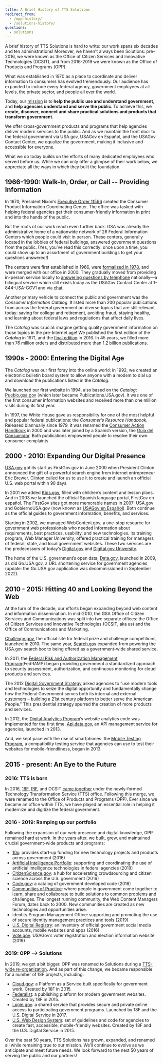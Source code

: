 ```yaml
---
title: A Brief History of TTS Solutions
redirect_from:
  - /opp-history/
  - /solutions-history/
questions:
  - solutions
---
```


A brief history of TTS Solutions is hard to write: our work spans six decades and ten administrations! Moreover, we haven't always been Solutions: pre-2016, we were known as the Office of Citizen Services and Innovative Technologies (OCSIT), and from 2016-2019 we were known as the Office of Products and Programs (OPP).

What was established in 1970 as a place to coordinate and deliver information to consumers has evolved tremendously. Our audience has expanded to include every federal agency, government employees at all levels, the private sector, and people all over the world.

Today, our [mission]({{site.baseurl}}/office-of-solutions/#our-mission-and-purpose) is to **help the public use and understand government**, and **help agencies understand and serve the public**. To achieve this, we **create, discover, connect and share practical solutions and products that transform government**.

We offer cross-government products and programs that help agencies deliver modern services to the public. And as we maintain the front door to the federal government via USA.gov, USAGov en Español, and the USAGov Contact Center, we equalize the government, making it inclusive and accessible for everyone.

What we do today builds on the efforts of many dedicated employees who served before us. While we can only offer a glimpse of their work below, we appreciate all the ways in which they built the foundation.

## 1966-1990: Walk-In, Order, or Call -- Providing Information

In 1970, President Nixon’s [Executive Order 11566](https://www.archives.gov/federal-register/codification/executive-order/11566.html) created the Consumer Product Information Coordinating Center. The office was tasked with helping federal agencies get their consumer-friendly information in print and into the hands of the public.

But the roots of our work reach even further back. GSA was already the administrative home of a nationwide network of 26 Federal Information Centers which people could visit in person. These centers, generally located in the lobbies of federal buildings, answered government questions from the public. (Yes, you’ve read this correctly: once upon a time, you could show up to an assortment of government buildings to get your questions answered!)

The centers were first established in 1966, were [formalized in 1978](https://www.gpo.gov/fdsys/pkg/STATUTE-92/pdf/STATUTE-92-Pg1641.pdf), and were merged with our office in 2000. They gradually moved from providing in-person service locally to [answering questions by telephone](https://www.usa.gov/phone) nationally—a bilingual service which still exists today as the USAGov Contact Center at 1-844-USA-GOV1 and via [chat](https://www.usa.gov/chat).

Another primary vehicle to connect the public and government was the _Consumer Information Catalog_. It listed more than 200 popular publications from across the federal government on diverse topics that are still relevant today: saving for college and retirement, avoiding fraud, staying healthy, and learning about federal laws and regulations that affect daily lives.

The _Catalog_ was crucial: imagine getting quality government information on those topics in the pre-Internet age! We published the first edition of the _Catalog_ in 1971, and the [final edition](https://drive.google.com/file/d/0B812FdtUF1KxbXVLakIzeHlYUVk/view) in 2016. In 45 years, we filled more than 76 million orders and distributed more than 1.2 billion publications.

## 1990s - 2000: Entering the Digital Age

The _Catalog_ was our first foray into the online world: in 1992, we created an electronic bulletin board system to allow anyone with a modem to dial up and download the publications listed in the _Catalog_.

We launched our first website in 1994, also based on the _Catalog_: [Pueblo.gsa.gov](https://web.archive.org/web/19970214004105/http://www.pueblo.gsa.gov/) (which later became Publications.USA.gov). It was one of the first consumer information websites and received more than one million visits during its first year.

In 1997, the White House gave us responsibility for one of the most helpful and popular federal publications: the _Consumer’s Resource Handbook_. Released biannually since 1979, it was renamed the [Consumer Action Handbook](https://web.archive.org/web/20190810233837/https://app_usa_prod_eqffnyamdzrb.s3.amazonaws.com/Consumer_Action_Handbook_2017.pdf?Rc37jX4tB8.5H.5oHzSSu_LcEYFcjzpC) in 2000 and was later joined by a Spanish version, the [Guía del Consumidor](https://drive.google.com/file/d/0B64-A1A3hX29ZERrV3cxQUhZcEE/view?usp=sharing&resourcekey=0-9P0D8xh9vdnsxBiRU4YO7w). Both publications empowered people to resolve their own consumer complaints.

## 2000 - 2010: Expanding Our Digital Presence

[USA.gov](https://www.usa.gov/) got its start as FirstGov.gov in June 2000 when President Clinton announced the gift of a powerful search engine from internet entrepreneur Eric Brewer. Clinton called for us to use it to create and launch an official U.S. web portal within 90 days.

In 2001 we added [Kids.gov](https://web.archive.org/web/20160327075216/https://kids.usa.gov/), filled with children’s content and lesson plans. And in 2003 we launched the official Spanish language portal, FirstGov en español. The FirstGov sites got more memorable names in 2007: USA.gov and GobiernoUSA.gov (now known as [USAGov en Español](https://gobierno.usa.gov/)). Both continue as the official guides to government information, benefits, and services.

Starting in 2002, we managed WebContent.gov, a one-stop resource for government web professionals who needed information about requirements, best practices, usability, and new technologies. Its training program, Web Manager University, offered practical training for managers of federal, state, and local government websites. These two services are the predecessors of today’s [Digital.gov](https://digital.gov/) and [Digital.gov University](https://digital.gov/digitalgov-university/).

The home of the U.S. government’s open data, [Data.gov](https://www.data.gov/), launched in 2009, as did Go.USA.gov, a URL shortening service for government agencies (update: the Go.USA.gov application was decommissioned in September 2022).

## 2010 - 2015: Hitting 40 and Looking Beyond the Web

At the turn of the decade, our efforts began expanding beyond web content and information dissemination. In mid-2010, the GSA Office of Citizen Services and Communications was split into two separate offices: the Office of Citizen Services and Innovative Technologies (OCSIT, aka us) and the Office of Communications and Marketing.

[Challenge.gov](https://www.challenge.gov/), the official site for federal prize and challenge competitions, launched in 2010. The same year, [Search.gov](https://search.gov/) expanded from powering the USA.gov search box to being offered as a government-wide shared service.

In 2011, the [Federal Risk and Authorization Management Program](https://www.fedramp.gov/)(FedRAMP) began providing government a standardized approach to security assessment, authorization, and continuous monitoring for cloud products and services.

The 2012 [Digital Government Strategy](https://obamawhitehouse.archives.gov/sites/default/files/omb/egov/digital-government/digital-government.html) asked agencies to “use modern tools and technologies to seize the digital opportunity and fundamentally change how the Federal Government serves both its internal and external customers – building a 21st century platform to better serve the American People.” This presidential strategy spurred the creation of more products and services.

In 2012, the [Digital Analytics Program](https://digital.gov/dap/)’s website analytics code was implemented for the first time. [Api.data.gov](https://api.data.gov/), an API management service for agencies, launched in 2013.

And, we kept pace with the rise of smartphones: the [Mobile Testing Program](https://digital.gov/services/mobile-application-testing-program/), a compatibility testing service that agencies can use to test their websites for mobile-friendliness, began in 2013.

## 2015 - present: An Eye to the Future

### 2016: TTS is born

In 2016, [18F]({{site.baseurl}}/18f-history-and-values/), [PIF](https://presidentialinnovationfellows.gov/), and OCSIT [came together](https://www.fedscoop.com/gsa-launches-technology-service-line/) under the newly-formed Technology Transformation Service (TTS) office. Following this merge, we were renamed to the Office of Products and Programs (OPP). Ever since we became an office within TTS, we have played an essential role in helping it modernize and digitize the federal government.

### 2016 - 2019: Ramping up our portfolio

Following the expansion of our web presence and digital knowledge, OPP remained hard at work. In the years after, we built, grew, and maintained crucial government-wide products and programs:

- [10x](https://10x.gsa.gov/): provides start-up funding for new technology projects and products across government (2016)
- [Artificial Intelligence Portfolio](https://digital.gov/communities/artificial-intelligence/): supporting and coordinating the use of artificial intelligence technologies in federal agencies (2019)
- [CitizenScience.gov](https://www.citizenscience.gov/): a hub for accelerating crowdsourcing and citizen science across the U.S. government (2016)
- [Code.gov](https://code.gov/): a catalog of government developed code (2016)
- [Communities of Practice](https://digital.gov/communities/): where people in government come together to learn, share and collaborate to build solutions to common problems and challenges. The longest running community, the Web Content Managers Forum, dates back to 2000. New communities are created as new technologies and opportunities arise.
- Identity Program Management Office: supporting and promoting the use of secure identity management practices and tools (2019)
- [U.S. Digital Registry](https://digital.gov/services/u-s-digital-registry/): an inventory of official government social media accounts, mobile websites and apps (2016)
- [Vote.gov](https://vote.gov): USAGov’s voter registration and election information website (2016)

### 2019: OPP --> Solutions

In 2019, we got a bit bigger. OPP was renamed to Solutions during a [TTS-wide re-organization](https://www.fedscoop.com/gsa-tts-restructuring-anil-cheriyan/). And as part of this change, we became responsible for a number of 18F projects, including:

- [Cloud.gov](https://cloud.gov/): a Platform as a Service built specifically for government work. Created by 18F in 2015.
- [Federalist](https://federalist.18f.gov/): a publishing platform for modern government websites. Created by 18F in 2015.
- [Login.gov](https://login.gov/): a shared service that provides secure and private online access to participating government programs. Launched by 18F and the U.S. Digital Service in 2017.
- [U.S. Web Design System](https://designsystem.digital.gov/): set of guidelines and code for agencies to create fast, accessible, mobile-friendly websites. Created by 18F and the U.S. Digital Service in 2015.

Over the past 50 years, TTS Solutions has grown, expanded, and renamed all while remaining true to our mission. We’ll continue to evolve as we anticipate and meet future needs. We look forward to the next 50 years of serving the public and our partners!
